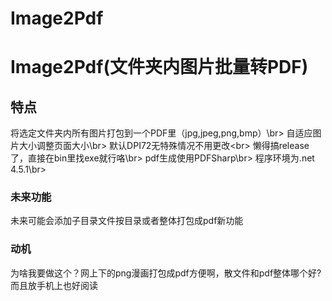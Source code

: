 # Image2Pdf
Image2Pdf(文件夹内图片批量转PDF)
===============
特点
-------------
将选定文件夹内所有图片打包到一个PDF里（jpg,jpeg,png,bmp）\br>
自适应图片大小调整页面大小\br>
默认DPI72无特殊情况不用更改\<br>
懒得搞release了，直接在bin里找exe就行咯\br>
pdf生成使用PDFSharp\br>
程序环境为.net 4.5.1\br>

### 未来功能
未来可能会添加子目录文件按目录或者整体打包成pdf新功能

### 动机
为啥我要做这个？网上下的png漫画打包成pdf方便啊，散文件和pdf整体哪个好?而且放手机上也好阅读

